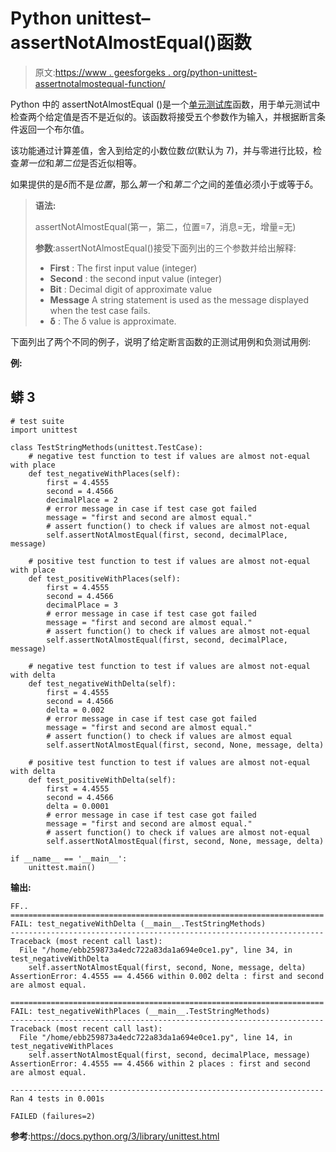 # Python unittest–assertNotAlmostEqual()函数

> 原文:[https://www . geesforgeks . org/python-unittest-assertnotalmostequal-function/](https://www.geeksforgeeks.org/python-unittest-assertnotalmostequal-function/)

Python 中的 assertNotAlmostEqual ()是一个[单元测试库](https://www.geeksforgeeks.org/unit-testing-python-unittest/)函数，用于单元测试中检查两个给定值是否不是近似的。该函数将接受五个参数作为输入，并根据断言条件返回一个布尔值。

该功能通过计算差值，舍入到给定的小数位数*位*(默认为 7)，并与零进行比较，检查*第一位*和*第二位*是否近似相等。

如果提供的是*δ*而不是*位置*，那么*第一个*和*第二个*之间的差值必须小于或等于*δ*。

> **语法:**
> 
> assertNotAlmostEqual(第一，第二，位置=7，消息=无，增量=无)
> 
> **参数**:assertNotAlmostEqual()接受下面列出的三个参数并给出解释:
> 
> *   **First** : The first input value (integer)
> *   **Second** : the second input value (integer)
> *   **Bit** : Decimal digit of approximate value
> *   **Message** A string statement is used as the message displayed when the test case fails.
> *   **δ** : The δ value is approximate.

下面列出了两个不同的例子，说明了给定断言函数的正测试用例和负测试用例:

**例:**

## 蟒 3

```
# test suite
import unittest

class TestStringMethods(unittest.TestCase):
    # negative test function to test if values are almost not-equal with place
    def test_negativeWithPlaces(self):
        first = 4.4555
        second = 4.4566
        decimalPlace = 2
        # error message in case if test case got failed
        message = "first and second are almost equal."
        # assert function() to check if values are almost not-equal
        self.assertNotAlmostEqual(first, second, decimalPlace, message)

    # positive test function to test if values are almost not-equal with place
    def test_positiveWithPlaces(self):
        first = 4.4555
        second = 4.4566
        decimalPlace = 3
        # error message in case if test case got failed
        message = "first and second are almost equal."
        # assert function() to check if values are almost not-equal
        self.assertNotAlmostEqual(first, second, decimalPlace, message)

    # negative test function to test if values are almost not-equal with delta
    def test_negativeWithDelta(self):
        first = 4.4555
        second = 4.4566
        delta = 0.002
        # error message in case if test case got failed
        message = "first and second are almost equal."
        # assert function() to check if values are almost equal
        self.assertNotAlmostEqual(first, second, None, message, delta)

    # positive test function to test if values are almost not-equal with delta
    def test_positiveWithDelta(self):
        first = 4.4555
        second = 4.4566
        delta = 0.0001
        # error message in case if test case got failed
        message = "first and second are almost equal."
        # assert function() to check if values are almost not-equal
        self.assertNotAlmostEqual(first, second, None, message, delta)

if __name__ == '__main__':
    unittest.main()
```

**输出:**

```
FF..
======================================================================
FAIL: test_negativeWithDelta (__main__.TestStringMethods)
----------------------------------------------------------------------
Traceback (most recent call last):
  File "/home/ebb259873a4edc722a83da1a694e0ce1.py", line 34, in test_negativeWithDelta
    self.assertNotAlmostEqual(first, second, None, message, delta)
AssertionError: 4.4555 == 4.4566 within 0.002 delta : first and second are almost equal.

======================================================================
FAIL: test_negativeWithPlaces (__main__.TestStringMethods)
----------------------------------------------------------------------
Traceback (most recent call last):
  File "/home/ebb259873a4edc722a83da1a694e0ce1.py", line 14, in test_negativeWithPlaces
    self.assertNotAlmostEqual(first, second, decimalPlace, message)
AssertionError: 4.4555 == 4.4566 within 2 places : first and second are almost equal.

----------------------------------------------------------------------
Ran 4 tests in 0.001s

FAILED (failures=2)

```

**参考**:https://docs.python.org/3/library/unittest.html